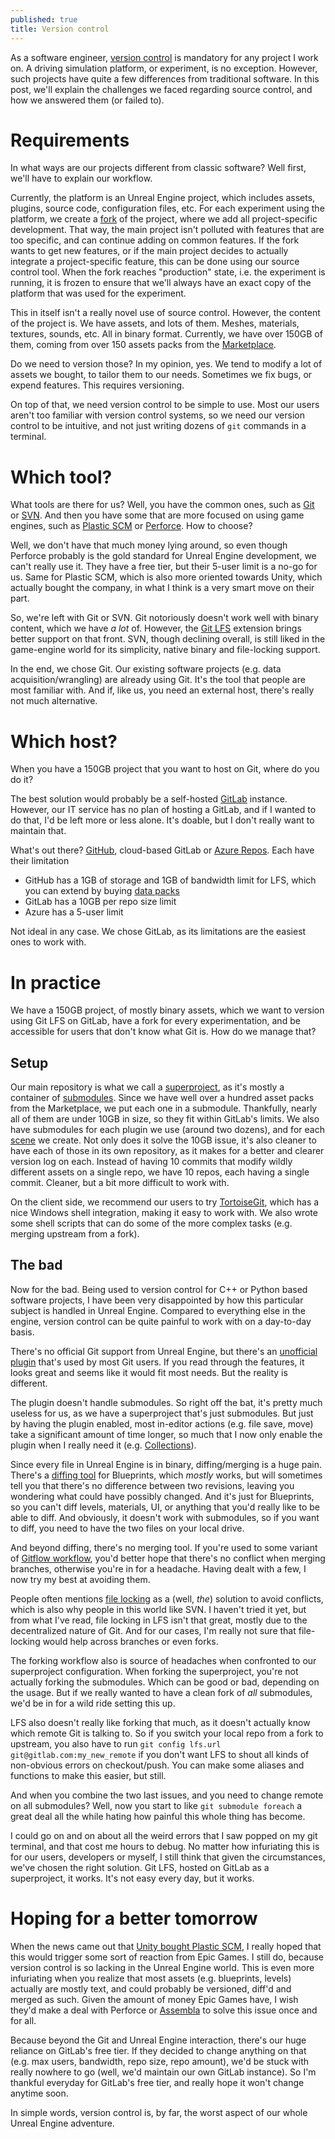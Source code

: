 ```yaml
---
published: true
title: Version control
---
```

As a software engineer, [version control](https://en.wikipedia.org/wiki/Version_control) is mandatory for any project I work on. A driving simulation platform, or experiment, is no exception. However, such projects have quite a few differences from traditional software. In this post, we'll explain the challenges we faced regarding source control, and how we answered them (or failed to).

# Requirements

In what ways are our projects different from classic software? Well first, we'll have to explain our workflow.

Currently, the platform is an Unreal Engine project, which includes assets, plugins, source code, configuration files, etc. For each experiment using the platform, we create a [fork](https://en.wikipedia.org/wiki/Fork_(software_development)) of the project, where we add all project-specific development. That way, the main project isn't polluted with features that are too specific, and can continue adding on common features. If the fork wants to get new features, or if the main project decides to actually integrate a project-specific feature, this can be done using our source control tool. When the fork reaches "production" state, i.e. the experiment is running, it is frozen to ensure that we'll always have an exact copy of the platform that was used for the experiment.

This in itself isn't a really novel use of source control. However, the content of the project is. We have assets, and lots of them. Meshes, materials, textures, sounds, etc. All in binary format. Currently, we have over 150GB of them, coming from over 150 assets packs from the [Marketplace](https://www.unrealengine.com/marketplace/en-US/store).

Do we need to version those? In my opinion, yes. We tend to modify a lot of assets we bought, to tailor them to our needs. Sometimes we fix bugs, or expend features. This requires versioning.

On top of that, we need version control to be simple to use. Most our users aren't too familiar with version control systems, so we need our version control to be intuitive, and not just writing dozens of `git` commands in a terminal.

# Which tool?

What tools are there for us? Well, you have the common ones, such as [Git](https://en.wikipedia.org/wiki/Git) or [SVN](https://en.wikipedia.org/wiki/Apache_Subversion). And then you have some that are more focused on using game engines, such as [Plastic SCM](https://en.wikipedia.org/wiki/Plastic_SCM) or [Perforce](https://en.wikipedia.org/wiki/Perforce). How to choose?

Well, we don't have that much money lying around, so even though Perforce probably is the gold standard for Unreal Engine development, we can't really use it. They have a free tier, but their 5-user limit is a no-go for us. Same for Plastic SCM, which is also more oriented towards Unity, which actually bought the company, in what I think is a very smart move on their part.

So, we're left with Git or SVN. Git notoriously doesn't work well with binary content, which we have *a lot* of. However, the [Git LFS](https://git-lfs.github.com/) extension brings better support on that front. SVN, though declining overall, is still liked in the game-engine world for its simplicity, native binary and file-locking support.

In the end, we chose Git. Our existing software projects (e.g. data acquisition/wrangling) are already using Git. It's the tool that people are most familiar with. And if, like us, you need an external host, there's really not much alternative.

# Which host?

When you have a 150GB project that you want to host on Git, where do you do it?

The best solution would probably be a self-hosted [GitLab](https://gitlab.com/) instance. However, our IT service has no plan of hosting a GitLab, and if I wanted to do that, I'd be left more or less alone. It's doable, but I don't really want to maintain that.

What's out there? [GitHub](https://github.com/), cloud-based GitLab or [Azure Repos](https://azure.microsoft.com/en-us/services/devops/repos/). Each have their limitation

* GitHub has a 1GB of storage and 1GB of bandwidth limit for LFS, which you can extend by buying [data packs](https://docs.github.com/en/github/setting-up-and-managing-billing-and-payments-on-github/upgrading-git-large-file-storage#purchasing-additional-storage-and-bandwidth-for-an-organization)
* GitLab has a 10GB per repo size limit
* Azure has a 5-user limit

Not ideal in any case. We chose GitLab, as its limitations are the easiest ones to work with.

# In practice

We have a 150GB project, of mostly binary assets, which we want to version using Git LFS on GitLab, have a fork for every experimentation, and be accessible for users that don't know what Git is. How do we manage that?

## Setup

Our main repository is what we call a [superproject](https://en.wikibooks.org/wiki/Git/Submodules_and_Superprojects), as it's mostly a container of [submodules](https://git-scm.com/book/en/v2/Git-Tools-Submodules). Since we have well over a hundred asset packs from the Marketplace, we put each one in a submodule. Thankfully, nearly all of them are under 10GB in size, so they fit within GitLab's limits. We also have submodules for each plugin we use (around two dozens), and for each [scene](/making-a-scene) we create. Not only does it solve the 10GB issue, it's also cleaner to have each of those in its own repository, as it makes for a better and clearer version log on each. Instead of having 10 commits that modify wildly different assets on a single repo, we have 10 repos, each having a single commit. Cleaner, but a bit more difficult to work with.

On the client side, we recommend our users to try [TortoiseGit](https://tortoisegit.org/), which has a nice Windows shell integration, making it easy to work with. We also wrote some shell scripts that can do some of the more complex tasks (e.g. merging upstream from a fork).

## The bad

Now for the bad. Being used to version control for C++ or Python based software projects, I have been very disappointed by how this particular subject is handled in Unreal Engine. Compared to everything else in the engine, version control can be quite painful to work with on a day-to-day basis.

There's no official Git support from Unreal Engine, but there's an [unofficial plugin](https://github.com/SRombauts/UE4GitPlugin) that's used by most Git users. If you read through the features, it looks great and seems like it would fit most needs. But the reality is different.

The plugin doesn't handle submodules. So right off the bat, it's pretty much useless for us, as we have a superproject that's just submodules. But just by having the plugin enabled, most in-editor actions (e.g. file save, move) take a significant amount of time longer, so much that I now only enable the plugin when  I really need it (e.g. [Collections](https://docs.unrealengine.com/en-US/Basics/ContentBrowser/UserGuide/Collections/index.html)).

Since every file in Unreal Engine is in binary, diffing/merging is a huge pain. There's a [diffing tool](https://www.unrealengine.com/en-US/blog/diffing-blueprints?sessionInvalidated=true) for Blueprints, which *mostly* works, but will sometimes tell you that there's no difference between two revisions, leaving you wondering what could have possibly changed. And it's just for Blueprints, so you can't diff levels, materials, UI, or anything that you'd really like to be able to diff. And obviously, it doesn't work with submodules, so if you want to diff, you need to have the two files on your local drive.

And beyond diffing, there's no merging tool. If you're used to some variant of [Gitflow workflow](https://www.atlassian.com/git/tutorials/comparing-workflows/gitflow-workflow), you'd better hope that there's no conflict when merging branches, otherwise you're in for a headache. Having dealt with a few, I now try my best at avoiding them.

People often mentions [file locking](https://github.com/git-lfs/git-lfs/wiki/File-Locking) as a (well, *the*) solution to avoid conflicts, which is also why people in this world like SVN. I haven't tried it yet, but from what I've read, file locking in LFS isn't that great, mostly due to the decentralized nature of Git. And for our cases, I'm really not sure that file-locking would help across branches or even forks.

The forking workflow also is source of headaches when confronted to our superproject configuration. When forking the superproject, you're not actually forking the submodules. Which can be good or bad, depending on the usage. But if we really wanted to have a clean fork of *all* submodules, we'd be in for a wild ride setting this up.

LFS also doesn't really like forking that much, as it doesn't actually know which remote Git is talking to. So if you switch your local repo from a fork to upstream, you also have to run `git config lfs.url git@gitlab.com:my_new_remote` if you don't want LFS to shout all kinds of non-obvious errors on checkout/push. You can make some aliases and functions to make this easier, but still.

And when you combine the two last issues, and you need to change remote on all submodules? Well, now you start to like `git submodule foreach` a great deal all the while hating how painful this whole thing has become.

I could go on and on about all the weird errors that I saw popped on my git terminal, and that cost me hours to debug. No matter how infuriating this is for our users, developers or myself, I still think that given the circumstances, we've chosen the right solution. Git LFS, hosted on GitLab as a superproject, it works. It's not easy every day, but it works.

# Hoping for a better tomorrow

When the news came out that [Unity bought Plastic SCM](https://blogs.unity3d.com/2020/08/13/codice-software-joins-unity-technologies-to-bring-version-control-to-real-time-3d-workflows/), I really hoped that this would trigger some sort of reaction from Epic Games. I still do, because version control is so lacking in the Unreal Engine world. This is even more infuriating when you realize that most assets (e.g. blueprints, levels) actually are mostly text, and could probably be versioned, diff'd and merged as such. Given the amount of money Epic Games have, I wish they'd make a deal with Perforce or [Assembla](https://www.assembla.com/perforce) to solve this issue once and for all.

Because beyond the Git and Unreal Engine interaction, there's our huge reliance on GitLab's free tier. If they decided to change anything on that (e.g. max users, bandwidth, repo size, repo amount), we'd be stuck with really nowhere to go (well, we'd maintain our own GitLab instance). So I'm thankful everyday for GitLab's free tier, and really hope it won't change anytime soon.

In simple words, version control is, by far, the worst aspect of our whole Unreal Engine adventure.

